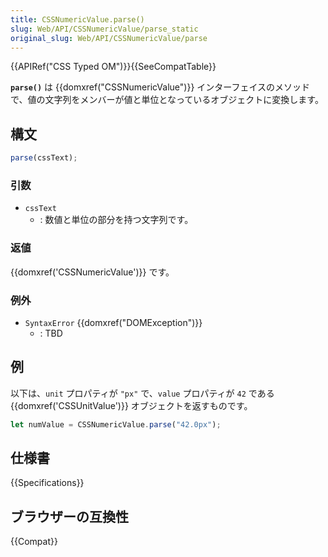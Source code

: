 ```yaml
---
title: CSSNumericValue.parse()
slug: Web/API/CSSNumericValue/parse_static
original_slug: Web/API/CSSNumericValue/parse
---
```


{{APIRef("CSS Typed OM")}}{{SeeCompatTable}}

**`parse()`** は {{domxref("CSSNumericValue")}} インターフェイスのメソッドで、値の文字列をメンバーが値と単位となっているオブジェクトに変換します。

## 構文

```js
parse(cssText);
```

### 引数

- `cssText`
  - : 数値と単位の部分を持つ文字列です。

### 返値

{{domxref('CSSNumericValue')}} です。

### 例外

- `SyntaxError` {{domxref("DOMException")}}
  - : TBD

## 例

以下は、`unit` プロパティが `"px"` で、`value` プロパティが `42` である {{domxref('CSSUnitValue')}} オブジェクトを返すものです。

```js
let numValue = CSSNumericValue.parse("42.0px");
```

## 仕様書

{{Specifications}}

## ブラウザーの互換性

{{Compat}}
